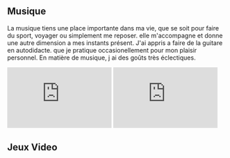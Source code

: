 <h2> Musique </h2>
  <p>
    La musique tiens une place importante dans ma vie, que se soit pour faire du sport, voyager ou simplement me reposer. elle m'accompagne et donne une autre dimension a mes instants présent.
    J'ai appris a faire de la guitare en autodidacte. que je pratique occasionellement pour mon plaisir personnel.
    En matière de musique, j ai des goûts très éclectiques. 

  
  
  </p>
  
  <p>
  
  <iframe src="https://giphy.com/embed/5uwJgbiK6GxOg" width="240" height="140" frameBorder="0" class="giphy-embed" allowFullScreen></iframe>
  <iframe src="https://giphy.com/embed/11Advgi3uvcoNO" width="240" height="140" frameBorder="0" class="giphy-embed" allowFullScreen></iframe>
  </p>

<h2> Jeux Video </h2>






